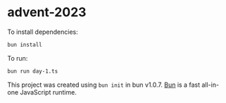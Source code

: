 # advent-2023

To install dependencies:

```bash
bun install
```

To run:

```bash
bun run day-1.ts
```

This project was created using `bun init` in bun v1.0.7. [Bun](https://bun.sh) is a fast all-in-one JavaScript runtime.
